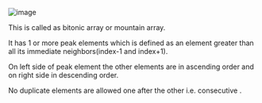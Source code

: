 ![image](https://github.com/gregbg218/DSA/assets/72642906/6bdcc31f-4dbd-4877-a66e-46e213c41587)



This is called as bitonic array or mountain array.


It has 1 or more peak elements which is defined as an element greater than all its immediate neighbors(index-1 and index+1).


On left side of peak element the other elements are in ascending order and on right side in descending order.

No duplicate elements are allowed one after the other i.e. consecutive .
